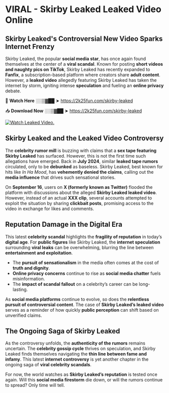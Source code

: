 # VIRAL - Skirby Leaked Leaked Video Online

## **Skirby Leaked's Controversial New Video Sparks Internet Frenzy**  

Skirby Leaked, the popular **social media star**, has once again found themselves at the center of a **viral scandal**. Known for posting **short videos and naughty pics on TikTok**, Skirby Leaked has recently expanded to **Fanfix**, a subscription-based platform where creators share **adult content**. However, a **leaked video** allegedly featuring Skirby Leaked has taken the internet by storm, igniting intense **speculation** and fueling an **online privacy** debate.  

🔴 **Watch Here** ░░▒▓██ ➤ https://2k25fun.com/skirby-leaked  

📥 **Download Now** ░░▒▓██ ➤ https://2k25fun.com/skirby-leaked  

[![Watch Leaked Video.](https://miro.medium.com/v2/resize:fit:828/format:webp/1*cilzJN44JGOrTw9NJCrNHA.gif "Watch Leaked Video")](https://2k25fun.com/skirby-leaked)

## **Skirby Leaked and the Leaked Video Controversy**  

The **celebrity rumor mill** is buzzing with claims that a **sex tape featuring Skirby Leaked** has surfaced. However, this is not the first time such allegations have emerged. Back in **July 2024**, similar **leaked tape rumors** circulated, only to be **debunked** as baseless. Skirby Leaked, best known for hits like *In Ha Mood*, has **vehemently denied the claims**, calling out the **media influence** that drives such sensational stories.  

On **September 16**, users on **X (formerly known as Twitter)** flooded the platform with discussions about the alleged **Skirby Leaked leaked video**. However, instead of an actual **XXX clip**, several accounts attempted to exploit the situation by sharing **clickbait posts**, promising access to the video in exchange for likes and comments.  

## **Reputation Damage in the Digital Era**  

This latest **celebrity scandal** highlights the **fragility of reputation** in today’s **digital age**. For **public figures** like Skirby Leaked, the **internet speculation** surrounding **viral leaks** can be overwhelming, blurring the line between **entertainment and exploitation**.  

- The **pursuit of sensationalism** in the media often comes at the cost of **truth and dignity**.  
- **Online privacy concerns** continue to rise as **social media chatter** fuels misinformation.  
- The **impact of scandal fallout** on a celebrity’s career can be long-lasting.  

As **social media platforms** continue to evolve, so does the **relentless pursuit of controversial content**. The case of **Skirby Leaked’s leaked video** serves as a reminder of how quickly **public perception** can shift based on unverified claims.  

## **The Ongoing Saga of Skirby Leaked**  

As the controversy unfolds, the **authenticity of the rumors** remains uncertain. The **celebrity gossip cycle** thrives on speculation, and Skirby Leaked finds themselves navigating the **thin line between fame and infamy**. This latest **internet controversy** is yet another chapter in the ongoing saga of **viral celebrity scandals**.  

For now, the world watches as **Skirby Leaked’s reputation** is tested once again. Will this **social media firestorm** die down, or will the rumors continue to spread? Only time will tell.
